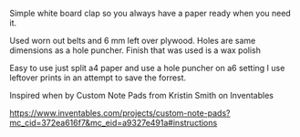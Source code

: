 Simple white board clap so you always have a paper ready when you need it.

Used worn out belts and 6 mm left over plywood. Holes are same dimensions as a hole puncher.
Finish that was used is a wax polish

Easy to use just split a4 paper and use a hole puncher on a6 setting I use leftover prints in an attempt to save the forrest.


Inspired when by Custom Note Pads from Kristin Smith on Inventables

https://www.inventables.com/projects/custom-note-pads?mc_cid=372ea616f7&mc_eid=a9327e491a#instructions 
